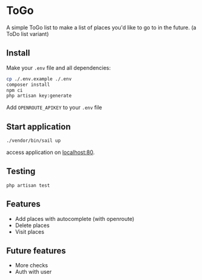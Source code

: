 # ToGo

A simple ToGo list to make a list of places you'd like to go to in the future. (a ToDo list variant)

## Install

Make your `.env` file and all dependencies:


```bash
cp ./.env.example ./.env
composer install
npm ci
php artisan key:generate
```

Add `OPENROUTE_APIKEY` to your `.env` file

## Start application

```bash
./vendor/bin/sail up
```

access application on [localhost:80](http://localhost:80).

## Testing

    php artisan test

## Features

- Add places with autocomplete (with openroute)
- Delete places
- Visit places

## Future features

- More checks
- Auth with user


